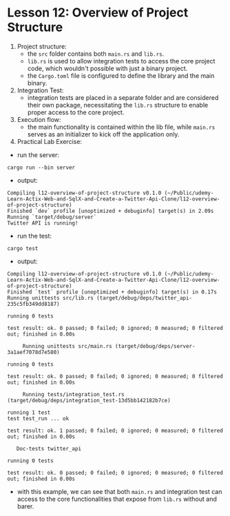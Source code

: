 # Lesson 12: Overview of Project Structure

1. Project structure:
    - the `src` folder contains both `main.rs` and `lib.rs`.
    - `lib.rs` is used to allow integration tests to access the core project code, which wouldn't possible with just a binary project.
    - the `Cargo.toml` file is configured to define the library and the main binary.
2. Integration Test:
    - integration tests are placed in a separate folder and are considered their own package, necessitating the `lib.rs` structure to enable proper access to the core project.
3. Execution flow:
    - the main functionality is contained within the lib file, while `main.rs` serves as an initializer to kick off the application only.
4. Practical Lab Exercise:
- run the server:
```shell
cargo run --bin server
```
- output:
```shell
Compiling l12-overview-of-project-structure v0.1.0 (~/Public/udemy-Learn-Actix-Web-and-SqlX-and-Create-a-Twitter-Api-Clone/l12-overview-of-project-structure)
Finished `dev` profile [unoptimized + debuginfo] target(s) in 2.09s
Running `target/debug/server`
Twitter API is running!
```
- run the test:
```shell
cargo test
```
- output:
```shell
Compiling l12-overview-of-project-structure v0.1.0 (~/Public/udemy-Learn-Actix-Web-and-SqlX-and-Create-a-Twitter-Api-Clone/l12-overview-of-project-structure)
Finished `test` profile [unoptimized + debuginfo] target(s) in 0.17s
Running unittests src/lib.rs (target/debug/deps/twitter_api-235c5fb349dd8187)

running 0 tests

test result: ok. 0 passed; 0 failed; 0 ignored; 0 measured; 0 filtered out; finished in 0.00s

     Running unittests src/main.rs (target/debug/deps/server-3a1aef7078d7e580)

running 0 tests

test result: ok. 0 passed; 0 failed; 0 ignored; 0 measured; 0 filtered out; finished in 0.00s

     Running tests/integration_test.rs (target/debug/deps/integration_test-13d5bb142182b7ce)

running 1 test
test test_run ... ok

test result: ok. 1 passed; 0 failed; 0 ignored; 0 measured; 0 filtered out; finished in 0.00s

   Doc-tests twitter_api

running 0 tests

test result: ok. 0 passed; 0 failed; 0 ignored; 0 measured; 0 filtered out; finished in 0.00s
```

- with this example, we can see that both `main.rs` and integration test can access to the core functionalities that expose from `lib.rs` without and barer.